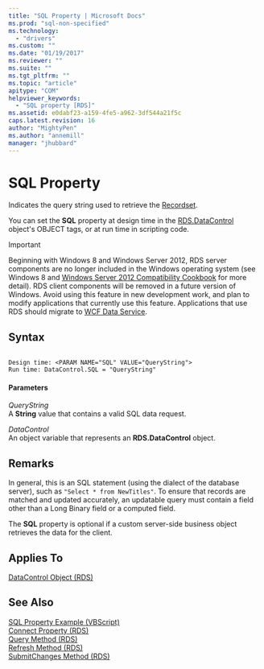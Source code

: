 ```yaml
---
title: "SQL Property | Microsoft Docs"
ms.prod: "sql-non-specified"
ms.technology:
  - "drivers"
ms.custom: ""
ms.date: "01/19/2017"
ms.reviewer: ""
ms.suite: ""
ms.tgt_pltfrm: ""
ms.topic: "article"
apitype: "COM"
helpviewer_keywords: 
  - "SQL property [RDS]"
ms.assetid: e0dabf23-a159-4fe5-a962-3df544a21f5c
caps.latest.revision: 16
author: "MightyPen"
ms.author: "annemill"
manager: "jhubbard"
---
```

# SQL Property
Indicates the query string used to retrieve the [Recordset](../../../ado/reference/ado-api/recordset-object-ado.md).  
  
 You can set the **SQL** property at design time in the [RDS.DataControl](../../../ado/reference/rds-api/datacontrol-object-rds.md) object's OBJECT tags, or at run time in scripting code.  
  
> [!IMPORTANT]
>  Beginning with Windows 8 and Windows Server 2012, RDS server components are no longer included in the Windows operating system (see Windows 8 and [Windows Server 2012 Compatibility Cookbook](https://www.microsoft.com/en-us/download/details.aspx?id=27416) for more detail). RDS client components will be removed in a future version of Windows. Avoid using this feature in new development work, and plan to modify applications that currently use this feature. Applications that use RDS should migrate to [WCF Data Service](http://go.microsoft.com/fwlink/?LinkId=199565).  
  
## Syntax  
  
```  
  
Design time: <PARAM NAME="SQL" VALUE="QueryString">  
Run time: DataControl.SQL = "QueryString"  
```  
  
#### Parameters  
 *QueryString*  
 A **String** value that contains a valid SQL data request.  
  
 *DataControl*  
 An object variable that represents an **RDS.DataControl** object.  
  
## Remarks  
 In general, this is an SQL statement (using the dialect of the database server), such as `"Select * from NewTitles"`. To ensure that records are matched and updated accurately, an updatable query must contain a field other than a Long Binary field or a computed field.  
  
 The **SQL** property is optional if a custom server-side business object retrieves the data for the client.  
  
## Applies To  
 [DataControl Object (RDS)](../../../ado/reference/rds-api/datacontrol-object-rds.md)  
  
## See Also  
 [SQL Property Example (VBScript)](../../../ado/reference/rds-api/sql-property-example-vbscript.md)   
 [Connect Property (RDS)](../../../ado/reference/rds-api/connect-property-rds.md)   
 [Query Method (RDS)](../../../ado/reference/rds-api/query-method-rds.md)   
 [Refresh Method (RDS)](../../../ado/reference/rds-api/refresh-method-rds.md)   
 [SubmitChanges Method (RDS)](../../../ado/reference/rds-api/submitchanges-method-rds.md)


